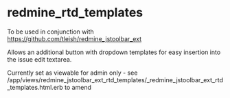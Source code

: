 # redmine_rtd_templates


To be used in conjunction with https://github.com/tleish/redmine_jstoolbar_ext


Allows an additional button with dropdown templates for easy insertion into the issue edit textarea.

Currently set as viewable for admin only - see /app/views/redmine_jstoolbar_ext_rtd_templates/_redmine_jstoolbar_ext_rtd_templates.html.erb to amend

